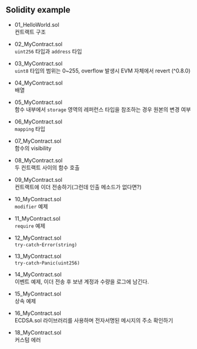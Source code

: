 ## Solidity example

- 01_HelloWorld.sol  
  컨트랙트 구조  

- 02_MyContract.sol  
  `uint256` 타입과 `address` 타입

- 03_MyContract.sol  
  `uint8` 타입의 범위는 0~255, overflow 발생시 EVM 자체에서 revert (^0.8.0)  

- 04_MyContract.sol  
  배열

- 05_MyContract.sol  
  함수 내부에서 `storage` 영역의 레퍼런스 타입을 참조하는 경우 원본의 변경 여부

- 06_MyContract.sol  
  `mapping` 타입

- 07_MyContract.sol  
  함수의 visibility

- 08_MyContract.sol  
  두 컨트랙트 사이의 함수 호출

- 09_MyContract.sol  
  컨트랙트에 이더 전송하기(그런데 인출 메소드가 없다면?)

- 10_MyContract.sol  
  `modifier` 예제

- 11_MyContract.sol  
  `require` 예제

- 12_MyContract.sol  
  `try-catch`-`Error(string)`  

- 13_MyContract.sol  
  `try-catch`-`Panic(uint256)`  

- 14_MyContract.sol  
  이벤트 예제, 이더 전송 후 보낸 계정과 수량을 로그에 남긴다.  

- 15_MyContract.sol  
  상속 예제

- 16_MyContract.sol  
  ECDSA.sol 라이브러리를 사용하며 전자서명된 메시지의 주소 확인하기

- 18_MyContract.sol  
  커스텀 에러
